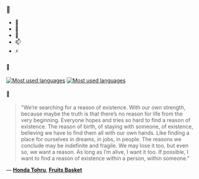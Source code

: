 ### 👋

- 🔭
- 🌱
- 💬
- 📫
- ⚡

#### 🧏

[![Most used languages](https://github-readme-stats-aynah.vercel.app/api/top-langs/?username=aynh&theme=solarized-dark&langs_count=6&layout=compact&hide_title=true)](https://github.com/anuraghazra/github-readme-stats#gh-dark-mode-only)
[![Most used languages](https://github-readme-stats-aynah.vercel.app/api/top-langs/?username=aynh&theme=solarized-light&langs_count=6&layout=compact&hide_title=true)](https://github.com/anuraghazra/github-readme-stats#gh-light-mode-only)

#### 💬

> "We’re searching for a reason of existence. With our own strength, because maybe the truth is that there’s no reason for life from the very beginning. Everyone hopes and tries so hard to find a reason of existence. The reason of birth, of staying with someone, of existence, believing we have to find them all with our own hands. Like finding a place for ourselves in dreams, in jobs, in people. The reasons we conclude may be indefinite and fragile. We may lose it too, but even so, we want a reason. As long as I’m alive, I want it too. If possible, I want to find a reason of existence within a person, within someone."

&mdash; [**Honda Tohru**](https://myanimelist.net/character.php?q=Honda%20Tohru&cat=character), [**Fruits Basket**](https://myanimelist.net/search/all?q=Fruits%20Basket&cat=all)
